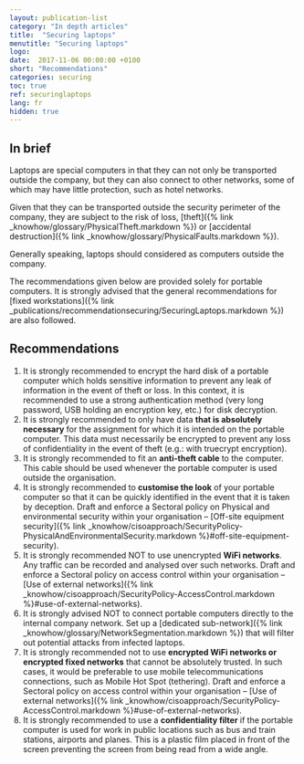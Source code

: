 ```yaml
---
layout: publication-list
category: "In depth articles"
title:  "Securing laptops"
menutitle: "Securing laptops"
logo:
date:  2017-11-06 00:00:00 +0100
short: "Recommendations"
categories: securing
toc: true
ref: securinglaptops
lang: fr
hidden: true
---
```

## In brief
Laptops are special computers in that they can not only be transported outside the company, but they can also connect to other networks, some of which may have little protection, such as hotel networks.

Given that they can be transported outside the security perimeter of the company, they are subject to the risk of loss, [theft]({% link _knowhow/glossary/PhysicalTheft.markdown %}) or [accidental destruction]({% link _knowhow/glossary/PhysicalFaults.markdown %}).

Generally speaking, laptops should considered as computers outside the company.

The recommendations given below are provided solely for portable computers. It is strongly advised that the general recommendations for [fixed workstations]({% link _publications/recommendationsecuring/SecuringLaptops.markdown %}) are also followed.

## Recommendations

1. It is strongly recommended to encrypt the hard disk of a portable computer which holds sensitive information to prevent any leak of information in the event of theft or loss. In this context, it is recommended to use a strong authentication method (very long password, USB holding an encryption key, etc.) for disk decryption.
2. It is strongly recommended to only have data **that is absolutely necessary** for the assignment for which it is intended on the portable computer. This data must necessarily be encrypted to prevent any loss of confidentiality in the event of theft (e.g.: with truecrypt encryption).
3. It is strongly recommended to fit an **anti-theft cable** to the computer. This cable should be used whenever the portable computer is used outside the organisation.
4. It is strongly recommended to **customise the look** of your portable computer so that it can be quickly identified in the event that it is taken by deception. Draft and enforce a Sectoral policy on Physical and environmental security within your organisation – [Off-site equipment security]({% link _knowhow/cisoapproach/SecurityPolicy-PhysicalAndEnvironmentalSecurity.markdown %}#off-site-equipment-security).
5. It is strongly recommended NOT to use unencrypted **WiFi networks**. Any traffic can be recorded and analysed over such networks. Draft and enforce a Sectoral policy on access control within your organisation – [Use of external networks]({% link _knowhow/cisoapproach/SecurityPolicy-AccessControl.markdown %}#use-of-external-networks).
6. It is strongly advised NOT to connect portable computers directly to the internal company network. Set up a [dedicated sub-network]({% link _knowhow/glossary/NetworkSegmentation.markdown %}) that will filter out potential attacks from infected laptops.
7. It is strongly recommended not to use **encrypted WiFi networks or encrypted fixed networks** that cannot be absolutely trusted. In such cases, it would be preferable to use mobile telecommunications connections, such as Mobile Hot Spot (tethering). Draft and enforce a Sectoral policy on access control within your organisation – [Use of external networks]({% link _knowhow/cisoapproach/SecurityPolicy-AccessControl.markdown %}#use-of-external-networks).
8. It is strongly recommended to use a **confidentiality filter** if the portable computer is used for work in public locations such as bus and train stations, airports and planes. This is a plastic film placed in front of the screen preventing the screen from being read from a wide angle.
